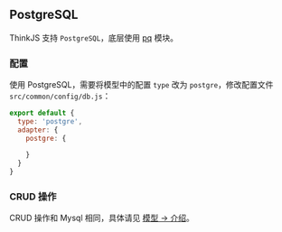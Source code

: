 ## PostgreSQL

ThinkJS 支持 `PostgreSQL`，底层使用 [pq](https://www.npmjs.com/package/pg) 模块。

### 配置

使用 PostgreSQL，需要将模型中的配置 `type` 改为 `postgre`，修改配置文件 `src/common/config/db.js`：

```js
export default {
  type: 'postgre',
  adapter: {
    postgre: {
        
    }
  }
}
```

### CRUD 操作

CRUD 操作和 Mysql 相同，具体请见 [模型 -> 介绍](./model_intro.html#toc-d84)。
